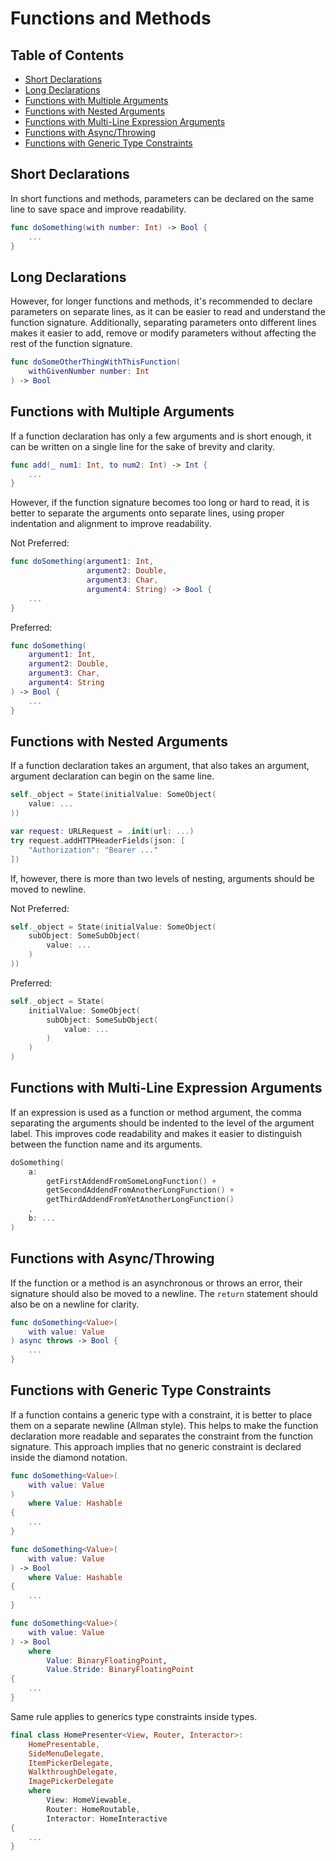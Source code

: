 # Functions and Methods

## Table of Contents

- [Short Declarations](#short-declarations)
- [Long Declarations](#long-declarations)
- [Functions with Multiple Arguments](#functions-with-multiple-arguments)
- [Functions with Nested Arguments](#functions-with-nested-arguments)
- [Functions with Multi-Line Expression Arguments](#functions-with-multi-line-expression-arguments)
- [Functions with Async/Throwing](#functions-with-asyncthrowing)
- [Functions with Generic Type Constraints](#functions-with-generic-type-constraints)

## Short Declarations

In short functions and methods, parameters can be declared on the same line to save space and improve readability.

```swift
func doSomething(with number: Int) -> Bool {
    ...
}
```

## Long Declarations

However, for longer functions and methods, it's recommended to declare parameters on separate lines, as it can be easier to read and understand the function signature. Additionally, separating parameters onto different lines makes it easier to add, remove or modify parameters without affecting the rest of the function signature.

```swift
func doSomeOtherThingWithThisFunction(
    withGivenNumber number: Int
) -> Bool
``` 

## Functions with Multiple Arguments

If a function declaration has only a few arguments and is short enough, it can be written on a single line for the sake of brevity and clarity.

```swift
func add(_ num1: Int, to num2: Int) -> Int {
    ...
}
```

However, if the function signature becomes too long or hard to read, it is better to separate the arguments onto separate lines, using proper indentation and alignment to improve readability.

Not Preferred:

```swift
func doSomething(argument1: Int,
                 argument2: Double,
                 argument3: Char,
                 argument4: String) -> Bool {
    ...
}
```

Preferred:

```swift
func doSomething(
    argument1: Int,
    argument2: Double,
    argument3: Char,
    argument4: String
) -> Bool {
    ...
}
```

## Functions with Nested Arguments

If a function declaration takes an argument, that also takes an argument, argument declaration can begin on the same line.

```swift
self._object = State(initialValue: SomeObject(
    value: ...
))
```

```swift
var request: URLRequest = .init(url: ...)
try request.addHTTPHeaderFields(json: [
    "Authorization": "Bearer ..."
])
```

If, however, there is more than two levels of nesting, arguments should be moved to newline.

Not Preferred:

```swift
self._object = State(initialValue: SomeObject(
    subObject: SomeSubObject(
        value: ...
    )
))
```

Preferred:

```swift
self._object = State(
    initialValue: SomeObject(
        subObject: SomeSubObject(
            value: ...
        )
    )
)
```

## Functions with Multi-Line Expression Arguments

If an expression is used as a function or method argument, the comma separating the arguments should be indented to the level of the argument label. This improves code readability and makes it easier to distinguish between the function name and its arguments.

```swift
doSomething(
    a:
        getFirstAddendFromSomeLongFunction() +
        getSecondAddendFromAnotherLongFunction() +
        getThirdAddendFromYetAnotherLongFunction()
    ,
    b: ...
)
```

## Functions with Async/Throwing

If the function or a method is an asynchronous or throws an error, their signature should also be moved to a newline. The `return` statement should also be on a newline for clarity.

```swift
func doSomething<Value>(
    with value: Value
) async throws -> Bool {
    ...
}
```

## Functions with Generic Type Constraints

If a function contains a generic type with a constraint, it is better to place them on a separate newline (Allman style). This helps to make the function declaration more readable and separates the constraint from the function signature. This approach implies that no generic constraint is declared inside the diamond notation.

```swift
func doSomething<Value>(
    with value: Value
) 
    where Value: Hashable
{
    ...
}
```

```swift
func doSomething<Value>(
    with value: Value
) -> Bool 
    where Value: Hashable
{
    ...
}
```

```swift
func doSomething<Value>(
    with value: Value
) -> Bool 
    where 
        Value: BinaryFloatingPoint,
        Value.Stride: BinaryFloatingPoint
{
    ...
}
```

Same rule applies to generics type constraints inside types.

```swift
final class HomePresenter<View, Router, Interactor>:
    HomePresentable,
    SideMenuDelegate,
    ItemPickerDelegate,
    WalkthroughDelegate,
    ImagePickerDelegate
    where
        View: HomeViewable,
        Router: HomeRoutable,
        Interactor: HomeInteractive
{
    ...
}
```
